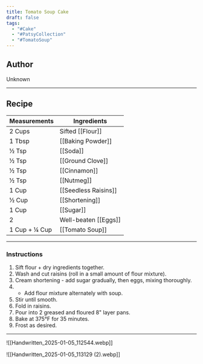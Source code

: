 ```yaml
---
title: Tomato Soup Cake
draft: false
tags:
  - "#Cake"
  - "#PatsyCollection"
  - "#TomatoSoup"
---
```

## Author
Unknown
___
## Recipe

| Measurements  | Ingredients          |
| :------------ | -------------------- |
| 2 Cups        | Sifted [[Flour]]     |
| 1 Tbsp        | [[Baking Powder]]    |
| ½ Tsp         | [[Soda]]             |
| ½ Tsp         | [[Ground Clove]]     |
| ½ Tsp         | [[Cinnamon]]         |
| ½ Tsp         | [[Nutmeg]]           |
| 1 Cup         | [[Seedless Raisins]] |
| ½ Cup         | [[Shortening]]       |
| 1 Cup         | [[Sugar]]            |
| 2             | Well-beaten [[Eggs]] |
| 1 Cup + ¼ Cup | [[Tomato Soup]]      |
___
### Instructions
1. Sift flour + dry ingredients together.
2. Wash and cut raisins (roll in a small amount of flour mixture).
3. Cream shortening - add sugar gradually, then eggs, mixing thoroughly.
4. - Add flour mixture alternately with soup.
5. Stir until smooth.
6. Fold in raisins.
7. Pour into 2 greased and floured 8" layer pans.
8. Bake at 375°F for 35 minutes.
9. Frost as desired.

___

![[Handwritten_2025-01-05_112544.webp]]

![[Handwritten_2025-01-05_113129 (2).webp]]